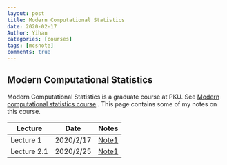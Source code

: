 ```yaml
---
layout: post
title: Modern Computational Statistics
date: 2020-02-17
Author: Yihan
categories: [courses]
tags: [mcsnote]
comments: true
---
```


## Modern Computational Statistics

Modern Computational Statistics is a graduate course at PKU. See [Modern computational statistics course](https://zcrabbit.github.io/courses/mcs-f19.html)   . This page contains some of my notes on this course.

| Lecture   |  Date  |Notes     |
|------   |------ |------|
|Lecture 1  | 2020/2/17 |[Note1]({{sites.baseurl}}/notes/mcs/lec01.pdf)|
|Lecture 2.1  | 2020/2/25 |[Note1]({{sites.baseurl}}/notes/mcs/lec02_1.pdf)|

